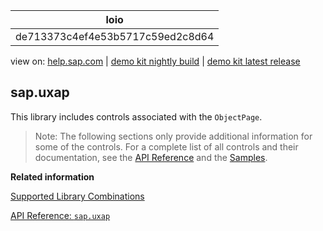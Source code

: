 | loio |
| -----|
| de713373c4ef4e53b5717c59ed2c8d64 |

<div id="loio">

view on: [help.sap.com](https://help.sap.com/viewer/DRAFT/3237636b137e43519a20ad5513c49ccb/latest/en-US/de713373c4ef4e53b5717c59ed2c8d64.html) | [demo kit nightly build](https://openui5nightly.hana.ondemand.com/#/topic/de713373c4ef4e53b5717c59ed2c8d64) | [demo kit latest release](https://openui5.hana.ondemand.com/#/topic/de713373c4ef4e53b5717c59ed2c8d64)</div>
<!-- loiode713373c4ef4e53b5717c59ed2c8d64 -->

## sap.uxap

This library includes controls associated with the `ObjectPage`.

> Note:
> The following sections only provide additional information for some of the controls. For a complete list of all controls and their documentation, see the [API Reference](https://openui5.hana.ondemand.com/#docs/api/symbols/sap.ui.html) and the [Samples](https://openui5.hana.ondemand.com/explored.html). 
> 
> 

**Related information**  


[Supported Library Combinations](Supported_Library_Combinations_363cd16.md)

[API Reference: `sap.uxap`](https://openui5.hana.ondemand.com/#docs/api/symbols/sap.uxap.html)

